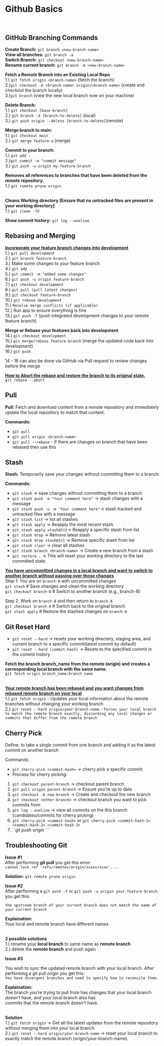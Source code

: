 
# Github Basics<br><br>

## GitHub Branching Commands

<b>Create Branch:</b> ```git branch <new-branch-name>``` </br>
<b>View all branches:</b> ```git branch -a``` </br>
<b>Switch Branch:</b> ```git checkout <new-branch-name>``` </br>
<b>Rename current branch:</b> ```git branch -m <new-branch-name>```

<b>Fetch a Remote Branch into an Existing Local Repo</b></br>
1.) ```git fetch origin <branch-name>``` (fetch the branch)</br>
2.)```git checkout -b <branch-name> origin/<branch-name>``` (create and checkout the branch locally)</br>
3.)```git branch``` (view the new local branch now on your machine)</br>

<b>Delete Branch:</b> <br/>
1.) ```git checkout [base-branch]``` <br/>
2.) ```git branch -d [branch-to-delete]``` (local)<br/>
3.) ```git push origin --delete [branch-to-delete]```(remote) </br>

<b>Merge branch to main:</b><br/>
1.) ```git checkout main``` <br/>
2.) ```git merge feature-a``` (merge) <br/>

<b>Commit to your branch:</b><br/>
1.) ```git add .``` <br/>
2.)```git commit -m "commit message"``` <br/>
3.) ```git push -u origin my-feature-branch``` <br/>

<b>Removes all references to branches that have been deleted from the remote repository.</b><br/>
1.) ```git remote prune origin``` <br/><br/>

<b>Cleans Working directory [Ensure that no untracked files are present in your working directory]</b><br/>
1.) ```git clean -fd``` 


<b>Show commit history:</b> ```git log --oneline```

## Rebasing and Merging
<b><ins>Incorporate your feature branch changes into development</ins></b> <br/>
1.) ```git pull development```<br/>
2.) ```git branch feature-branch```<br/>
3.) Make some changes to your feature branch<br/>
4.) ```git add .```<br/>
5.) ```git commit -m "added some changes"```<br/>
6.) ```git push -u origin feature-branch```<br/>
7.) ```git checkout development```<br/>
8.) ```git pull (pull latest changes)```<br/>
9.) ```git checkout feature-branch```<br/>
10.) ```git rebase development```<br/>
11.) ```Resolve merge conflicts (if applicable)```<br/>
12.) Run app to ensure everything is fine<br/>
13.) ```git push -f``` (push integrated development changes to your remote feature branch)<br/>

<b>Merge or Rebase your features back into development</b><br/>
14.) ```git checkout development```<br/>
15.) ```git merge/rebase feature-branch``` (merge the updated code back into development) <br/>
16.) ```git push```<br/>

14 - 16 can also be done via GitHub via Pull request to review changes before the merge

<b><ins>How to Abort the rebase and restore the branch to its original state.</ins></b> <br>
```git rebase --abort``` <br>

## Pull
<b>Pull:</b> Fetch and download content from a remote repository and immediately update the local repository to match that content. <br>

<b>Commands: </b><br>
- ```git pull```<br>
- ```git pull origin <branch-name>```<br>
- ```git pull --rebase``` - if there are changes on branch that have been rebased then use this


## Stash

<b>Stash:</b> Temporarily save your changes without committing them to a branch<br>

<b>Commands: </b>
- ```git stash``` -> save changes without committing them to a branch <br>
- ```git stash push -m "Your comment here"``` -> stash changes with a message<br>
- ```git stash push -u -m "Your comment here"```-> stash tracked and untracked files with a message<br>
- ```git stash list``` -> list all stashes <br>
- ```git stash apply``` -> Reapply the most recent stash <br>
- ```git stash apply stash@{n}```-> Reapply a specific stash from list <br>
- ```git stash drop``` -> Remove latest stash<br>
- ```git stash drop stash@{n}``` -> Remove specific stash from list<br>
- ```git stash clear``` -> clear all stashes<br>
- ```git stash branch <branch-name>``` -> Create a new branch from a stash<br>
- ```git restore .``` -> This will reset your working directory to the last committed state.


<b><ins>You have uncommitted changes in a local branch and want to switch to another branch without passing over those changes</ins></b> <br>
Step 1: You are on `branch-A` with uncommitted changes<br>
```git stash```              # Save changes and clean the working directory<br>
```git checkout branch-B```  # Switch to another branch (e.g., branch-B)<br>

Step 2: Work on `branch-B` and then return to `branch-A` <br>
```git checkout branch-A```  # Switch back to the original branch<br>
```git stash apply```        # Restore the stashed changes on `branch-A`<br>


## Git Reset Hard

- ```git reset --hard``` -> resets your working directory, staging area, and current branch to a specific commit(latest commit by default)<br>
- ```git reset --hard [commit-hash]``` -> Resets to the specified commit in the commit history

<b>Fetch the branch branch_name from the remote (origin) and creates a corresponding local branch with the same name.</b> <br>
```git fetch origin branch_name:branch_name```<br><br>

<b><ins>Your remote branch has been rebased and you want changes from rebased remote branch on your local</ins></b> <br>
1.) `git fetch origin` - Updates your local information about the remote branches without changing your working branch <br> 
2.) `git reset --hard origin/your-branch-name` - `Forces your local branch to match the remote branch exactly, discarding any local changes or commits that differ from the remote branch`

## Cherry Pick
Define: to take a single commit from one branch and adding it as the latest commit on another branch

Commands:
- ```git cherry-pick <commit-hash>``` -> cherry pick a specific commit
- Process for cherry picking:
1. ```git checkout parent-branch``` -> checkout parent branch
2. ```git pull origin parent-branch``` -> Ensure you're up to date
3. ```git checkout -b new-branch``` -> Create and checkout the new branch
4. ```git checkout <other-branch>``` -> checkout branch you want to pick commits from
5. ```git log --oneline``` -> view all commits on the this branch (candidates/commits for cherry picking)
6. ```git cherry-pick <commit-hash>``` or ```git cherry-pick <commit-hash-1> <commit-hash-2> <commit-hash-3>```
7. ``git push origin <new-branch>```
  


## Troubleshooting Git</ins></b><br>

<b>Issue #1</b><br>
After performing <b>git pull</b>  you get this error:  
```cannot lock ref 'refs/remotes/origin/xxxxx/xxxx'....```

 <b>Solution:</b> ```git remote prune origin```

 <b>Issue #2</b><br/>
 After performing a ```git push -f``` or ```git push -u origin your-feature-branch``` you get this:<br>
 
 ```
 the upstream branch of your current branch does not match the name of your current branch
```
 
 <b>Explaination:</b> <br>
 Your local and remote branch have different names<br><br>
 
 <b>2 possible solutions</b><br>
 1.) rename your <b>local branch</b> to same name as <b>remote branch</b><br/>
 2.) delete the <b>remote branch</b> and push again


 <b>Issue #3</b><br/>

You wish to sync the updated remote branch with your local branch. After performing a git pull origin <branch-name> you get this:<br>
```You have divergent branches and need to specify how to reconcile them.```

 <b>Explaination:</b> <br>
 The branch you're trying to pull from has changes that your local branch doesn't have, and your local branch also has<br>
 commits that the remote branch doesn't have. <br><br>

  <b>Solution </b><br>
 1.) ```git fetch origin``` -> Get all the latest updates from the remote repository without merging them into your local branch<br>
 2.) ```git reset --hard origin/your-branch-name``` -> reset your local branch to exactly match the remote branch (origin/your-branch-name).

 



 











